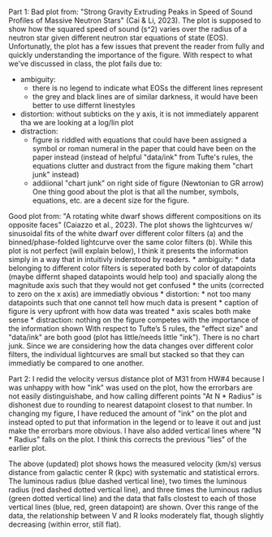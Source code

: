 Part 1:
Bad plot from: "Strong Gravity Extruding Peaks in Speed of Sound Profiles of Massive Neutron Stars" (Cai & Li, 2023). The plot is supposed to show how the squared speed of sound (s^2) varies over the radius of a neutron star given different neutron star equations of state (EOS). Unfortunatly, the plot has a few issues that prevent the reader from fully and quickly understanding the importance of the figure. With respect to what we've discussed in class, the plot fails due to:
* ambiguity:
   * there is no legend to indicate what EOSs the different lines represent
   * the grey and black lines are of similar darkness, it would have been better to use differnt linestyles
* distortion: without subticks on the y axis, it is not immediately apparent tha we are looking at a log/lin plot
* distraction: 
   * figure is riddled with equations that could have been assigned a symbol or roman numeral in the paper that could have been on the paper instead (instead of helpful "data/ink" from Tufte's rules, the equations clutter and dustract from the figure making them "chart junk" instead)
   * addiional "chart junk" on right side of figure (Newtonian to GR arrow)
One thing good about the plot is that all the number, symbols, equations, etc. are a decent size for the figure.

Good plot from: "A rotating white dwarf shows different compositions on its opposite faces" (Caiazzo et al., 2023). The plot shows the lightcurves w/ sinusoidal fits of the white dwarf over different color filters (a) and the binned/phase-folded lightcurve over the same color filters (b). While this plot is not perfect (will explain below), I think it presents the information simply in a way that in intuitivly inderstood by readers.
    * ambiguity:
        * data belonging to different color filters is seperated both by color of datapoints (maybe differnt shaped datapoints would help too) and spacially along the magnitude axis such that they would not get confused
        * the units (corrected to zero on the x axis) are immediatly obvious
    * distortion: 
        * not too many datapoints such that one cannot tell how much data is present
        * caption of figure is very upfront with how data was treated
        * axis scales both make sense
    * distraction: nothing on the figure competes with the importance of the information shown
With respect to Tufte’s 5 rules, the "effect size" and "data/ink" are both good (plot has little/needs little "ink"). There is no chart junk. Since we are considering how the data changes over different color filters, the individual lightcurves are small but stacked so that they can immediatly be compared to one another.

Part 2:
I redid the velocity versus distance plot of M31 from HW#4 because I was unhappy with how "ink" was used on the plot, how the errorbars are not easily distinguishabe, and how calling different points "At N * Radius" is dishonest due to rounding to nearest datapoint closest to that number. In changing my figure, I have reduced the amount of "ink" on the plot and instead opted to put that information in the legend or to leave it out and just make the errorbars more obvious. I have also added vertical lines where "N * Radius" falls  on the plot. I think this corrects the previous "lies" of the earlier plot.

The above (updated) plot shows hows the measured velocity (km/s) versus distance from galactic center R (kpc) with systematic and statistical errors. The luminous radius (blue dashed vertical line), two times the luminous radius (red dashed dotted vertical line), and three times the luminous radius (green dotted vertical line) and the data that falls clostest to each of those vertical lines (blue, red, green datapoint) are shown. Over this range of the data, the relationship between V and R looks moderately flat, though slightly decreasing (within error, still flat).

